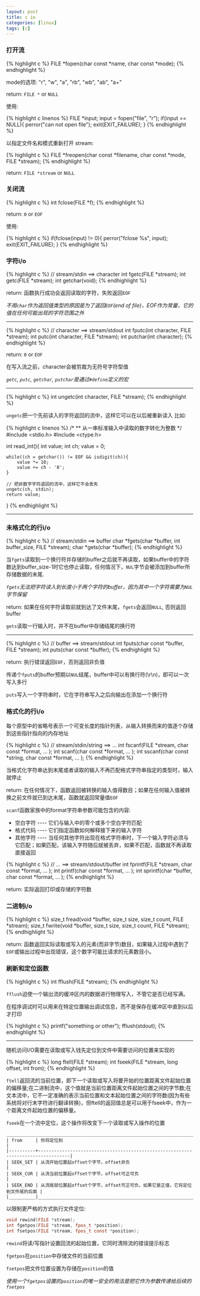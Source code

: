 ```yaml
---
layout: post 
title: c io 
categories: [linux]
tags: [c]
---
```


### 打开流

{% highlight c %}
FILE *fopen(char const *name, char const *mode);
{% endhighlight %}

mode的选项:  "r", "w", "a", "rb", "wb", "ab", "a+"

return: `FILE *` or `NULL`

使用:

{% highlight c linenos %}
FILE *input;
input = fopen("file", "r");
if(input == NULL){
    perror("can not open file");
    exit(EXIT_FAILURE);
}
{% endhighlight %}

以指定文件名和模式重新打开 stream:

{% highlight c %}
FILE *freopen(char const *filename, char const *mode, FILE *stream);
{% endhighlight %}

return: `FILE *stream` or `NULL`

### 关闭流

{% highlight c %}
int fclose(FILE *f);
{% endhighlight %}

return: `0` or `EOF`

使用:

{% highlight c %}
if(fclose(input) != 0){
    perror("fclose %s", input);
    exit(EXIT_FAILURE);
}
{% endhighlight %}

### 字符i/o

{% highlight c %}
// stream/stdin ==> character
int fgetc(FILE *stream);
int getc(FILE *stream);
int getchar(void);
{% endhighlight %}

return: 函数执行成功会返回读取的字符，失败返回`EOF`

*不用`char`作为返回值类型的原因是为了返回`EOF`(end of file)，EOF作为常量，它的值在任何可能出现的字符范围之外*

---

{% highlight c %}
// character ==> stream/stdout
int fputc(int character, FILE *stream);
int putc(int character, FILE *stream);
int putchar(int character);
{% endhighlight %}

return: `0` or `EOF` 

在写入流之前，character会被剪裁为无符号字符型值

*`getc`, `putc`, `getchar`, `putchar`是通过`#define`定义的宏*

---

{% highlight c %}
int ungetc(int character, FILE *stream);
{% endhighlight %}

`ungetc`把一个先前读入的字符返回的流中，这样它可以在以后被重新读入  比如:

{% highlight c linenos %}
/*
** 从一串标准输入中读取的数字转化为整数
*/
#include <stdio.h>
#include <ctype.h>

int read_int(){
    int value;
    int ch;
    value = 0;

    while((ch = getchar()) != EOF && isdigit(ch)){
        value *= 10;
        value += ch - '0';
    }

    // 把非数字字符退回的流中，这样它不会丢失
    ungetc(ch, stdin);
    return value;
}
{% endhighlight %}

---

### 未格式化的行i/o

{% highlight c %}
// stream/stdin ==> buffer
char *fgets(char *buffer, int buffer_size, FILE *stream);
char *gets(char *buffer);
{% endhighlight %}

当`fgets`读取到一个换行符并存储的buffer之后就不再读取，如果buffer中的字符数达到buffer_size-1时它也停止读取，任何情况下，`NUL`字节会被添加到buffer所存储数据的末尾.

*`fgets`无法把字符读入到长度小于两个字符的buffer，因为其中一个字符需要为`NUL`字节保留* 

return: 如果在任何字符读取前就到达了文件末尾，`fgets`会返回`NULL`, 否则返回buffer

`gets`读取一行输入时，并不在buffer中存储结尾的换行符

---

{% highlight c %}
// buffer ==> stream/stdout
int fputs(char const *buffer, FILE *stream);
int puts(char const *buffer);
{% endhighlight %}

return: 执行错误返回`EOF`，否则返回非负值 

传递个`fputs`的buffer预期以`NUL`结尾，buffer中可以有换行符(\r\n)，即可以一次写入多行

`puts`写入一个字符串时，它在字符串写入之后向输出在添加一个换行符

### 格式化的行i/o

每个原型中的省略号表示一个可变长度的指针列表，从输入转换而来的值逐个存储到这些指针指向的内存地址

{% highlight c %}
// stream/stdin/string ==> ...
int fscanf(FILE *stream, char const *format, ... );
int scanf(char const *format, ... );
int sscanf(char const *string, char const *format, ... );
{% endhighlight %}

当格式化字符串达到末尾或者读取的输入不再匹配格式字符串指定的类型时，输入就停止

return: 在任何情况下，函数返回被转换的输入值得数目；如果在任何输入值被转换之前文件就已到达末尾，函数就返回常量值`EOF`

`scanf`函数家族中的format字符串参数可能包含的内容:

- 空白字符 ---- 它们与输入中的零个或多个空白字符匹配
- 格式代码 ---- 它们指定函数如何解释接下来的输入字符
- 其他字符 ---- 当任何其他字符出现在格式字符串时，下一个输入字符必须与它匹配；如果匹配，该输入字符随后就被丢弃，如果不匹配，函数就不再读取直接返回

{% highlight c %}
// ... ==> stream/stdout/buffer
int fprintf(FILE *stream, char const *format, ... );
int printf(char const *format, ... );
int sprintf(char *buffer, char const *format, ... );
{% endhighlight %}

return: 实际返回打印或存储的字符数

### 二进制i/o

{% highlight c %}
size_t fread(void *buffer, size_t size, size_t count, FILE *stream);
size_t fwrite(void *buffer, size_t size, size_t count, FILE *stream);
{% endhighlight %}

return: 函数返回实际读取或写入的元素(而非字节)数目，如果输入过程中遇到了`EOF`或输出过程中出现错误，这个数字可能比请求的元素数目小。

### 刷新和定位函数

{% highlight c %}
int fflush(FILE *stream);
{% endhighlight %}

`fflush`迫使一个输出流的缓冲区内的数据进行物理写入，不管它是否已经写满。

在程序调试时可以用来在特定位置输出调试信息，而不是保存在缓冲区中直到以后才打印

{% highlight c %}
printf("something or other");
fflush(stdout);
{% endhighlight %}

---

随机访问I/O需要在读取或写入钱先定位到文件中需要访问的位置来实现的

{% highlight c %}
long ftell(FILE *stream);
int fseek(FILE *stream, long offset, int from);
{% endhighlight %}

`ftell`返回流的当前位置，即下一个读取或写入将要开始的位置距离文件起始位置的偏移量;在二进制流中，这个值就是当前位置距离文件起始位置之间的字节数;在文本流中，它不一定准确的表示当前位置和文本起始位置之间的字符数(因为有些系统将对行末字符进行翻译转换)，但ftell的返回值总是可以用于fseek中，作为一个距离文件起始位置的偏移量。

`fseek`在一个流中定位，这个操作将改变下一个读取或写入操作的位置

    _______________________________________________________________________________________________
    | from     | 你将定位到                                                                       |
    |----------+----------------------------------------------------------------------------------|
    | SEEK_SET | 从流开始位置起offset个字节，offset非负                                           |
    | SEEK_CUR | 从流当前位置起offset个字节，offset可正可负                                       |
    | SEEK_END | 从流尾部位置起offset个字节，offset可正可负，如果它是正值，它将定位到文件尾的后面 |
    |__________|__________________________________________________________________________________|

以限制更严格的方式执行文件定位:

``` c
void rewind(FILE *stream);
int fgetpos(FILE *stream, fpos_t *position);
int fsetpos(FILE *stream, fpos_t const *position);
```
`rewind`将读/写指针设置回流的起始位置，它同时清除流的错误提示标志

`fgetpos`在`position`中存储文件的当前位置

`fsetpos`把文件位置设置为存储在`position`的值

*使用一个`fgetpos`设置的`position`的唯一安全的用法是把它作为参数传递给后续的`fsetpos`*
